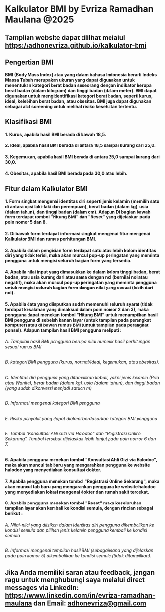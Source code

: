 # Kalkulator BMI by Evriza Ramadhan Maulana @2025
## Tampilan website dapat dilihat melalui https://adhonevriza.github.io/kalkulator-bmi

## Pengertian BMI
#### BMI (Body Mass Index) atau yang dalam bahasa Indonesia berarti Indeks Massa Tubuh merupakan ukuran yang dapat digunakan untuk menentukan kategori berat badan seseorang dengan indikator berupa berat badan (dalam kilogram) dan tinggi badan (dalam meter). BMI dapat digunakan untuk mengidentifikasi kategori berat badan, seperti kurus, ideal, kelebihan berat badan, atau obesitas. BMI juga dapat digunakan sebagai alat screening untuk melihat risiko kesehatan tertentu.
## Klasifikasi BMI
#### 1. Kurus, apabila hasil BMI berada di bawah 18,5.
#### 2. Ideal, apabila hasil BMI berada di antara 18,5 sampai kurang dari 25,0.
#### 3. Kegemukan, apabila hasil BMI berada di antara 25,0 sampai kurang dari 30,0.
#### 4. Obesitas, apabila hasil BMI berada pada 30,0 atau lebih.
## Fitur dalam Kalkulator BMI
#### 1. Form singkat mengenai identitas diri seperti jenis kelamin (memilih satu di antara opsi laki-laki dan perempuan), berat badan (dalam kg), usia (dalam tahun), dan tinggi badan (dalam cm). Adapun Di bagian bawah form terdapat tombol "Hitung BMI" dan "Reset" yang dijelaskan pada poin nomor 5 dan 8.
#### 2. Di bawah form terdapat informasi singkat mengenai fitur mengenai Kalkulator BMI dan rumus perhitungan BMI.
#### 3. Apabila dalam pengisian form terdapat satu atau lebih kolom identitas diri yang tidak terisi, maka akan muncul pop-up peringatan yang meminta pengguna untuk mengisi seluruh bagian form yang tersedia.
#### 4. Apabila nilai input yang dimasukkan ke dalam kolom tinggi badan, berat badan, atau usia kurang dari atau sama dengan nol (bernilai nol atau negatif), maka akan muncul pop-up peringatan yang meminta pengguna untuk mengisi seluruh bagian form dengan nilai yang sesuai (lebih dari nol).
#### 5. Apabila data yang diinputkan sudah memenuhi seluruh syarat (tidak terdapat kesalahan yang dimaksud dalam poin nomor 2 dan 3), maka pengguna dapat menekan tombol "Hitung BMI" untuk menampilkan hasil BMI pengguna di sebelah kanan layar (untuk tampilan pada perangkat komputer) atau di bawah rumus BMI (untuk tampilan pada perangkat ponsel). Adapun tampilan hasil BMI pengguna meliputi :
###### A. Tampilan hasil BMI pengguna berupa nilai numerik hasil perhitungan sesuai rumus BMI
###### B. kategori BMI pengguna (kurus, normal/ideal, kegemukan, atau obesitas).
###### C. Identitas diri pengguna yang ditampilkan kebali, yakni jenis kelamin (Pria atau Wanita), berat badan (dalam kg), usia (dalam tahun), dan tinggi badan (yang sudah dikonversi menjadi satuan m)
###### D. Informasi mengenai kategori BMI pengguna
###### E. Risiko penyakit yang dapat dialami berdasarkan kategori BMI pengguna
###### F. Tombol "Konsultasi Ahli Gizi via Halodoc" dan "Registrasi Online Sekarang". Tombol tersebut dijelaskan lebih lanjut pada poin nomor 6 dan 7.
#### 6. Apabila pengguna menekan tombol "Konsultasi Ahli Gizi via Halodoc", maka akan muncul tab baru yang mengarahkan pengguna ke website halodoc yang menyediakan konsultasi dokter.
#### 7. Apabila pengguna menekan tombol "Registrasi Online Sekarang", maka akan muncul tab baru yang mengarahkan pengguna ke website halodoc yang menyediakan lokasi mengenai dokter dan rumah sakit terdekat.
#### 8. Apabila pengguna menekan tombol "Reset" maka keseluruhan tampilan layar akan kembali ke kondisi semula, dengan rincian sebagai berikut :
###### A. Nilai-nilai yang diisikan dalam Identitas diri pengguna dikembalikan ke kondisi semula dan pilihan jenis kelamin pengguna kembali ke kondisi semula
###### B. Informasi mengenai tampilan hasil BMI (sebagaimana yang dijelaskan pada poin nomor 5) dikembalikan ke kondisi semula (tidak ditampilkan).

## Jika Anda memiliki saran atau feedback, jangan ragu untuk menghubungi saya melalui direct messages via LinkedIn: https://www.linkedin.com/in/evriza-ramadhan-maulana dan Email: adhonevriza@gmail.com

